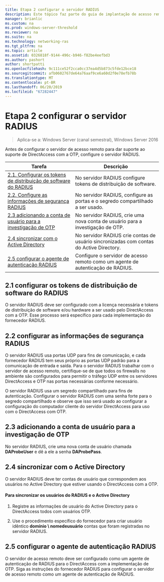 ```yaml
---
title: Etapa 2 configurar o servidor RADIUS
description: Este tópico faz parte do guia de implantação de acesso remoto com autenticação OTP no Windows Server 2016.
manager: brianlic
ms.custom: na
ms.prod: windows-server-threshold
ms.reviewer: na
ms.suite: na
ms.technology: networking-ras
ms.tgt_pltfrm: na
ms.topic: article
ms.assetid: 0326818f-9144-496c-b946-f82be4eefbd3
ms.author: pashort
author: shortpatti
ms.openlocfilehash: 9c111ce52f2cca0cc37ea4d5b873c5fde12bce18
ms.sourcegitcommit: afb0602767de64a76aaf9ce6a60d2f0e78efb78b
ms.translationtype: MT
ms.contentlocale: pt-BR
ms.lasthandoff: 06/20/2019
ms.locfileid: "67282447"
---
```

# <a name="step-2-configure-the-radius-server"></a>Etapa 2 configurar o servidor RADIUS

>Aplica-se a: Windows Server (canal semestral), Windows Server 2016

Antes de configurar o servidor de acesso remoto para dar suporte ao suporte de DirectAccess com a OTP, configure o servidor RADIUS.  
  
|Tarefa|Descrição|  
|----|--------|  
|[2.1. Configurar os tokens de distribuição de software do RADIUS](#BKMK_1.1)|No servidor RADIUS configure tokens de distribuição de software.|  
|[2.2. Configure as informações de segurança RADIUS](#BKMK_1.2)|No servidor RADIUS, configure as portas e o segredo compartilhado a ser usado.|  
|[2.3 adicionando a conta de usuário para a investigação de OTP](#BKMK_Probe)|No servidor RADIUS, crie uma nova conta de usuário para a investigação de OTP.|  
|[2.4 sincronizar com o Active Directory](#BKMK_Active)|No servidor RADIUS crie contas de usuário sincronizadas com contas do Active Directory.|  
|[2.5 configurar o agente de autenticação RADIUS](#BKMK_AuthAgent)|Configure o servidor de acesso remoto como um agente de autenticação de RADIUS.|  
  
## <a name="BKMK_1.1"></a>2.1 configurar os tokens de distribuição de software do RADIUS  
O servidor RADIUS deve ser configurado com a licença necessária e tokens de distribuição de software e/ou hardware a ser usado pelo DirectAccess com a OTP. Esse processo será específico para cada implementação do fornecedor RADIUS.  
  
## <a name="BKMK_1.2"></a>2.2 configurar as informações de segurança RADIUS  
O servidor RADIUS usa portas UDP para fins de comunicação, e cada fornecedor RADIUS tem seus próprio as portas UDP padrão para a comunicação de entrada e saída. Para o servidor RADIUS trabalhar com o servidor de acesso remoto, certifique-se de que todos os firewalls no ambiente são configurados para permitir o tráfego UDP entre os servidores DirectAccess e OTP nas portas necessárias conforme necessário.  
  
O servidor RADIUS usa um segredo compartilhado para fins de autenticação. Configurar o servidor RADIUS com uma senha forte para o segredo compartilhado e observe que isso será usado ao configurar a configuração do computador cliente do servidor DirectAccess para uso com o DirectAccess com OTP.  
  
## <a name="BKMK_Probe"></a>2.3 adicionando a conta de usuário para a investigação de OTP  
No servidor RADIUS, crie uma nova conta de usuário chamada **DAProbeUser** e dê a ele a senha **DAProbePass**.  
  
## <a name="BKMK_Active"></a>2.4 sincronizar com o Active Directory  
O servidor RADIUS deve ter contas de usuário que correspondem aos usuários no Active Directory que estiver usando o DirectAccess com a OTP.  
  
#### <a name="to-synchronize-the-radius-and-active-directory-users"></a>Para sincronizar os usuários do RADIUS e o Active Directory  
  
1.  Registre as informações de usuário do Active Directory para o DirectAccess todos com usuários OTP.  
  
2.  Use o procedimento específico do fornecedor para criar usuário idêntico **domínio \ nomedeusuário** contas que foram registradas no servidor RADIUS.  
  
## <a name="BKMK_AuthAgent"></a>2.5 configurar o agente de autenticação RADIUS  
O servidor de acesso remoto deve ser configurado como um agente de autenticação de RADIUS para o DirectAccess com a implementação de OTP. Siga as instruções do fornecedor RADIUS para configurar o servidor de acesso remoto como um agente de autenticação de RADIUS.  
  


